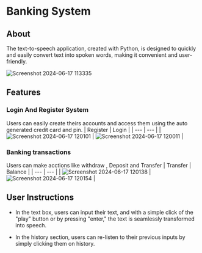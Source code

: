 ﻿# Banking System
## About
The text-to-speech application, created with Python, is designed to quickly and easily convert text into spoken words, making it convenient and user-friendly.

![Screenshot 2024-06-17 113335](https://github.com/Aristotelis03/BankingSystem/assets/122119588/cab617c1-9888-4fa6-951e-46a2a3b3e69f)

## Features
### Login And Register System
Users can easily create theirs accounts and access them using the auto generated credit card and pin.
| Register | Login |
| --- | --- |
| ![Screenshot 2024-06-17 120101](https://github.com/Aristotelis03/BankingSystem/assets/122119588/a650a545-e52b-41a5-aa2d-72817220019e) |  ![Screenshot 2024-06-17 120011](https://github.com/Aristotelis03/BankingSystem/assets/122119588/77b41604-818c-4c1c-9c83-15d6576d428d) |

### Banking transactions
Users can make acctions like withdraw , Deposit and Transfer
| Transfer | Balance |
| --- | --- |
| ![Screenshot 2024-06-17 120138](https://github.com/Aristotelis03/BankingSystem/assets/122119588/05fda907-5c4d-47bd-a116-a8ef9918c5a3) | ![Screenshot 2024-06-17 120154](https://github.com/Aristotelis03/BankingSystem/assets/122119588/67e094a4-b2a9-476a-9529-cf1a27ecc0fb) |
## User Instructions

* In the text box, users can input their text, and with a simple click of the "play" button or by pressing "enter," the text is seamlessly transformed into speech.

* In the history section, users can re-listen to their previous inputs by simply clicking them on history.

